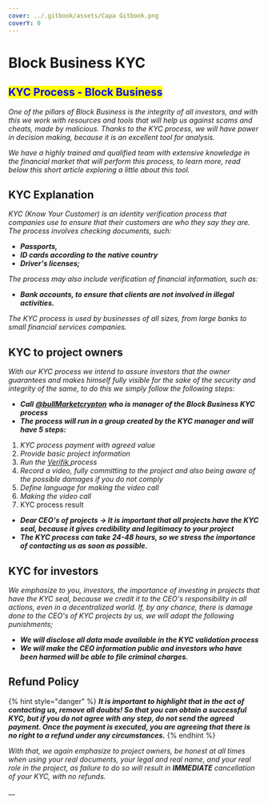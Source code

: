 ```yaml
---
cover: ../.gitbook/assets/Capa Gitbook.png
coverY: 0
---
```


# Block Business KYC

## <mark style="color:blue;">KYC Process - Block Business</mark>

_One of the pillars of Block Business is the integrity of all investors, and with this we work with resources and tools that will help us against scams and cheats, made by malicious. Thanks to the KYC process, we will have power in decision making, because it is an excellent tool for analysis._

_We have a highly trained and qualified team with extensive knowledge in the financial market that will perform this process, to learn more, read below this short article exploring a little about this tool._

## KYC Explanation

_KYC (Know Your Customer) is an identity verification process that companies use to ensure that their customers are who they say they are. The process involves checking documents, such:_

* _**Passports,**_&#x20;
* _**ID cards according to the native country**_&#x20;
* _**Driver's licenses;**_

_The process may also include verification of financial information, such as:_

* _**Bank accounts, to ensure that clients are not involved in illegal activities.**_

_The KYC process is used by businesses of all sizes, from large banks to small financial services companies._

## KYC to project owners

_With our KYC process we intend to assure investors that the owner guarantees and makes himself fully visible for the sake of the security and integrity of the same, to do this we simply follow the following steps:_

* _**Call**_ [_**@bullMarketcrypton**_](https://t.me/bullMarketcrypton) _**who is manager of the Block Business KYC process**_
* _**The process will run in a group created by the KYC manager and will have 5 steps:**_

1. _KYC process payment with agreed value_
2. _Provide basic project information_
3. _Run the_ [_Verifik_ ](https://www.veriff.com/use-cases/kyc?keyword=kyc%20verification\&utm\_term=kyc%20verification\&utm\_campaign=Search+-+Sales+-+South+America\&utm\_source=google\&utm\_medium=cpc\&hsa\_acc=1064629533\&hsa\_cam=12087145194\&hsa\_grp=111636951530\&hsa\_ad=492054328683\&hsa\_src=g\&hsa\_tgt=kwd-12328010774\&hsa\_kw=kyc%20verification\&hsa\_mt=b\&hsa\_net=adwords\&hsa\_ver=3\&gclid=CjwKCAiAleOeBhBdEiwAfgmXf2TqdZT\_7cTIz2RnPi\_PeKN9eLqIELH5\_a-3fn5n19TChS4Y8lML-BoCJ4wQAvD\_BwE)_process_
4. _Record a video, fully committing to the project and also being aware of the possible damages if you do not comply_
5. _Define language for making the video call_
6. _Making the video call_
7. KYC process result

* _**Dear CEO's of projects -> It is important that all projects have the KYC seal, because it gives credibility and legitimacy to your project**_
* _**The KYC process can take 24-48 hours, so we stress the importance of contacting us as soon as possible.**_

## KYC for investors

_We emphasize to you, investors, the importance of investing in projects that have the KYC seal, because we credit it to the CEO's responsibility in all actions, even in a decentralized world. If, by any chance, there is damage done to the CEO's of KYC projects by us, we will adopt the following punishments;_

* _**We will disclose all data made available in the KYC validation process**_
* _**We will make the CEO information public and investors who have been harmed will be able to file criminal charges.**_

## Refund Policy

{% hint style="danger" %}
_**It is important to highlight that in the act of contacting us, remove all doubts! So that you can obtain a successful KYC, but if you do not agree with any step, do not send the agreed payment. Once the payment is executed, you are agreeing that there is no right to a refund under any circumstances.**_
{% endhint %}

_With that, we again emphasize to project owners, be honest at all times when using your real documents, your legal and real name, and your real role in the project, as failure to do so will result in **IMMEDIATE** cancellation of your KYC, with no refunds._

__
